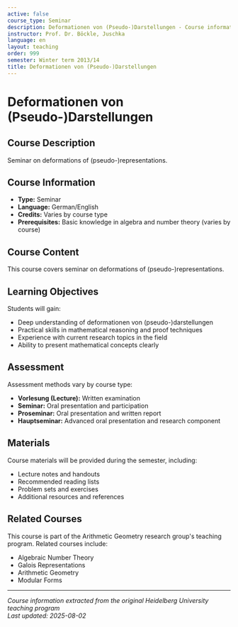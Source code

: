 ```yaml
---
active: false
course_type: Seminar
description: Deformationen von (Pseudo-)Darstellungen - Course information and materials.
instructor: Prof. Dr. Böckle, Juschka
language: en
layout: teaching
order: 999
semester: Winter term 2013/14
title: Deformationen von (Pseudo-)Darstellungen
---
```


# Deformationen von (Pseudo-)Darstellungen

## Course Description 

Seminar on deformations of (pseudo-)representations.

## Course Information 

- **Type:** Seminar
- **Language:** German/English
- **Credits:** Varies by course type
- **Prerequisites:** Basic knowledge in algebra and number theory (varies by course)

## Course Content 

This course covers seminar on deformations of (pseudo-)representations.

## Learning Objectives 

Students will gain:
- Deep understanding of deformationen von (pseudo-)darstellungen
- Practical skills in mathematical reasoning and proof techniques
- Experience with current research topics in the field
- Ability to present mathematical concepts clearly

## Assessment 

Assessment methods vary by course type:
- **Vorlesung (Lecture):** Written examination
- **Seminar:** Oral presentation and participation
- **Proseminar:** Oral presentation and written report
- **Hauptseminar:** Advanced oral presentation and research component

## Materials 

Course materials will be provided during the semester, including:
- Lecture notes and handouts
- Recommended reading lists
- Problem sets and exercises
- Additional resources and references

## Related Courses 

This course is part of the Arithmetic Geometry research group's teaching program. Related courses include:
- Algebraic Number Theory
- Galois Representations
- Arithmetic Geometry
- Modular Forms

---

*Course information extracted from the original Heidelberg University teaching program*  
*Last updated: 2025-08-02*